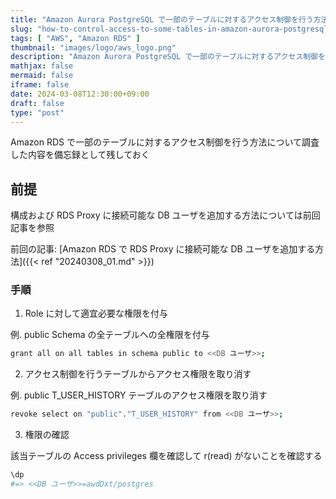 ```yaml
---
title: "Amazon Aurora PostgreSQL で一部のテーブルに対するアクセス制御を行う方法"
slug: "how-to-control-access-to-some-tables-in-amazon-aurora-postgresql"
tags: [ "AWS", "Amazon RDS" ]
thumbnail: "images/logo/aws_logo.png"
description: "Amazon Aurora PostgreSQL で一部のテーブルに対するアクセス制御を行う方法について調査した内容を備忘録として残しておく"
mathjax: false
mermaid: false
iframe: false
date: 2024-03-08T12:30:00+09:00
draft: false
type: "post"
---
```


Amazon RDS で一部のテーブルに対するアクセス制御を行う方法について調査した内容を備忘録として残しておく

## 前提

構成および RDS Proxy に接続可能な DB ユーザを追加する方法については前回記事を参照

前回の記事: [Amazon RDS で RDS Proxy に接続可能な DB ユーザを追加する方法]({{< ref "20240308_01.md" >}})

### 手順

1. Role に対して適宜必要な権限を付与

例. public Schema の全テーブルへの全権限を付与

```sh
grant all on all tables in schema public to <<DB ユーザ>>;
```

2. アクセス制御を行うテーブルからアクセス権限を取り消す

例. public T_USER_HISTORY テーブルのアクセス権限を取り消す

```sh
revoke select on "public"."T_USER_HISTORY" from <<DB ユーザ>>;
```

3. 権限の確認

該当テーブルの Access privileges 欄を確認して r(read) がないことを確認する

```sh
\dp
#=> <<DB ユーザ>>=awdDxt/postgres
```
